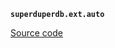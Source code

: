 **`superduperdb.ext.auto`** 

[Source code](https://github.com/SuperDuperDB/superduperdb/blob/main/superduperdb/ext/auto.py)

